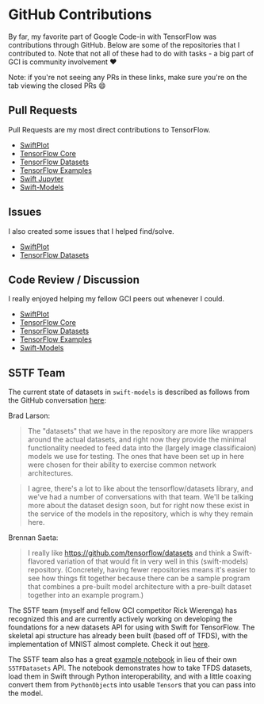# GitHub Contributions

By far, my favorite part of Google Code-in with TensorFlow was contributions through GitHub. Below are some of the repositories that I contributed to. Note that not all of these had to do with tasks - a big part of GCI is community involvement :heart:

Note: if you're not seeing any PRs in these links, make sure you're on the tab viewing the closed PRs :smile:

## Pull Requests
Pull Requests are my most direct contributions to TensorFlow.
- [SwiftPlot](https://github.com/KarthikRIyer/swiftplot/pulls/WilliamHYZhang)
- [TensorFlow Core](https://github.com/tensorflow/tensorflow/pulls/WilliamHYZhang)
- [TensorFlow Datasets](https://github.com/tensorflow/datasets/pulls/WilliamHYZhang)
- [TensorFlow Examples](https://github.com/tensorflow/examples/pulls/WilliamHYZhang)
- [Swift Jupyter](https://github.com/google/swift-jupyter/pulls/WilliamHYZhang)
- [Swift-Models](https://github.com/tensorflow/swift-models/pulls/WilliamHYZhang)

## Issues
I also created some issues that I helped find/solve.
- [SwiftPlot](https://github.com/KarthikRIyer/swiftplot/issues/WilliamHYZhang)
- [TensorFlow Datasets](https://github.com/tensorflow/datasets/issues/WilliamHYZhang)

## Code Review / Discussion
I really enjoyed helping my fellow GCI peers out whenever I could.
- [SwiftPlot](https://github.com/KarthikRIyer/swiftplot/pulls?utf8=%E2%9C%93&q=commenter%3AWilliamHYZhang+-author%3AWilliamHYZhang)
- [TensorFlow Core](https://github.com/tensorflow/tensorflow/pulls?utf8=%E2%9C%93&q=commenter%3AWilliamHYZhang+-author%3AWilliamHYZhang)
 - [TensorFlow Datasets](https://github.com/tensorflow/datasets/pulls?utf8=%E2%9C%93&q=commenter%3AWilliamHYZhang+-author%3AWilliamHYZhang)
 - [TensorFlow Examples](https://github.com/tensorflow/examples/pulls?utf8=%E2%9C%93&q=commenter%3AWilliamHYZhang+-author%3AWilliamHYZhang)
 - [Swift-Models](https://github.com/tensorflow/swift-models/pulls?utf8=%E2%9C%93&q=commenter%3AWilliamHYZhang+-author%3AWilliamHYZhang)

## S5TF Team
The current state of datasets in `swift-models` is described as follows from the GitHub conversation [here](https://github.com/tensorflow/swift-models/issues/253):

Brad Larson:

> The "datasets" that we have in the repository are more like wrappers around the actual datasets, and right now they provide the minimal functionality needed to feed data into the (largely image classificaion) models we use for testing. The ones that have been set up in here were chosen for their ability to exercise common network architectures.

> I agree, there's a lot to like about the tensorflow/datasets library, and we've had a number of conversations with that team. We'll be talking more about the dataset design soon, but for right now these exist in the service of the models in the repository, which is why they remain here.

Brennan Saeta:

> I really like https://github.com/tensorflow/datasets and think a Swift-flavored variation of that would fit in very well in this (swift-models) repository. (Concretely, having fewer repositories means it's easier to see how things fit together because there can be a sample program that combines a pre-built model architecture with a pre-built dataset together into an example program.)

The S5TF team (myself and fellow GCI competitor Rick Wierenga) has recognized this and are currently actively working on developing the foundations for a new datasets API for using with Swift for TensorFlow. The skeletal api structure has already been built (based off of TFDS), with the implementation of MNIST almost complete. Check it out [here](https://github.com/s5tf-team/datasets).

The S5TF team also has a great [example notebook](https://github.com/s5tf-team/examples) in lieu of their own `S5TFDatasets` API. The notebook demonstrates how to take TFDS datasets, load them in Swift through Python interoperability, and with a little coaxing convert them from `PythonObject`s into usable `Tensor`s that you can pass into the model.
